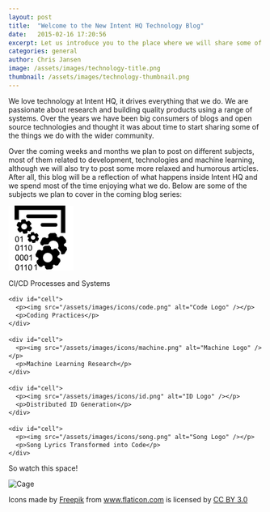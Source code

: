 ```yaml
---
layout: post
title:  "Welcome to the New Intent HQ Technology Blog"
date:   2015-02-16 17:20:56
excerpt: Let us introduce you to the place where we will share some of the technological goings on inside Intent HQ's Engineering team.
categories: general
author: Chris Jansen
image: /assets/images/technology-title.png
thumbnail: /assets/images/technology-thumbnail.png
---
```

We love technology at Intent HQ, it drives everything that we do. We are passionate about research and building quality products using a range of systems. Over the years we have been big consumers of blogs and open source technologies and thought it was about time to start sharing some of the things we do with the wider community.

Over the coming weeks and months we plan to post on different subjects, most of them related to development, technologies and machine learning, although we will also try to post some more relaxed and humorous articles. After all, this blog will be a reflection of what happens inside Intent HQ and we spend most of the time enjoying what we do. Below are some of the subjects we plan to cover in the coming blog series:

<div id="container">
  <div id="row">
    <div id="cell">
        <p><img src="/assets/images/icons/cd.png" alt="CD Logo" /></p>
        <p>CI/CD Processes and Systems</center></p>
    </div>

    <div id="cell">
      <p><img src="/assets/images/icons/code.png" alt="Code Logo" /></p>
      <p>Coding Practices</p>
    </div>

    <div id="cell">
      <p><img src="/assets/images/icons/machine.png" alt="Machine Logo" /></p>
      <p>Machine Learning Research</p>
    </div>

    <div id="cell">
      <p><img src="/assets/images/icons/id.png" alt="ID Logo" /></p>
      <p>Distributed ID Generation</p>
    </div>

    <div id="cell">
      <p><img src="/assets/images/icons/song.png" alt="Song Logo" /></p>
      <p>Song Lyrics Transformed into Code</p>
    </div>
  </div>
</div>

So watch this space!

![Cage](https://i.imgur.com/qPeeo7Y.gif, "CAGE")

<div id="small">Icons made by <a href="http://www.freepik.com" title="Freepik">Freepik</a> from <a href="http://www.flaticon.com" title="Flaticon">www.flaticon.com</a>             is licensed by <a href="http://creativecommons.org/licenses/by/3.0/" title="Creative Commons BY 3.0">CC BY 3.0</a></div>
